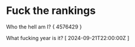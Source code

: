 # Fuck the rankings

Who the hell am I?
{ 4576429 }

What fucking year is it?
[ 2024-09-21T22:00:00Z ]
